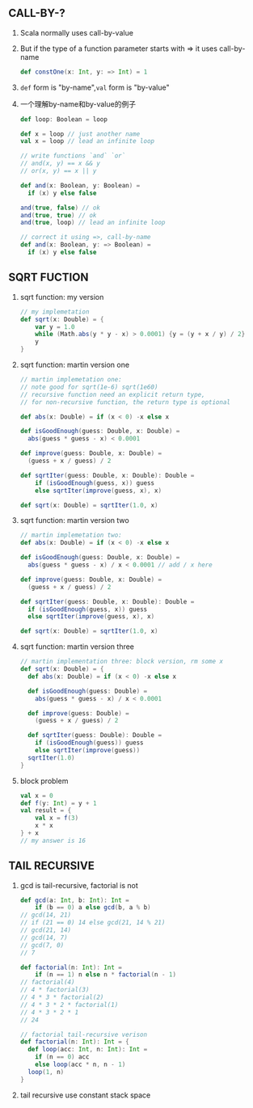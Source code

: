 ## CALL-BY-?

1. Scala normally uses call-by-value

2. But if the type of a function parameter starts with => it uses call-by-name

   ```scala
   def constOne(x: Int, y: => Int) = 1
   ```

3. `def` form is "by-name",`val` form is "by-value"

4. 一个理解by-name和by-value的例子

   ```scala
   def loop: Boolean = loop

   def x = loop // just another name
   val x = loop // lead an infinite loop

   // write functions `and` `or` 
   // and(x, y) == x && y
   // or(x, y) == x || y

   def and(x: Boolean, y: Boolean) = 
     if (x) y else false

   and(true, false) // ok
   and(true, true) // ok
   and(true, loop) // lead an infinite loop

   // correct it using =>, call-by-name
   def and(x: Boolean, y: => Boolean) = 
     if (x) y else false
   ```

## SQRT FUCTION

1. sqrt function: my version

   ```scala
   // my implemetation
   def sqrt(x: Double) = {
       var y = 1.0
       while (Math.abs(y * y - x) > 0.0001) {y = (y + x / y) / 2}
       y
   }
   ```

2. sqrt function: martin version one

   ```scala
   // martin implemetation one:
   // note good for sqrt(1e-6) sqrt(1e60)
   // recursive function need an explicit return type,
   // for non-recursive function, the return type is optional

   def abs(x: Double) = if (x < 0) -x else x

   def isGoodEnough(guess: Double, x: Double) =
     abs(guess * guess - x) < 0.0001

   def improve(guess: Double, x: Double) =
     (guess + x / guess) / 2

   def sqrtIter(guess: Double, x: Double): Double =
       if (isGoodEnough(guess, x)) guess
       else sqrtIter(improve(guess, x), x)

   def sqrt(x: Double) = sqrtIter(1.0, x)

   ```

3. sqrt function: martin version two

   ```scala
   // martin implemetation two:
   def abs(x: Double) = if (x < 0) -x else x

   def isGoodEnough(guess: Double, x: Double) =
     abs(guess * guess - x) / x < 0.0001 // add / x here

   def improve(guess: Double, x: Double) =
     (guess + x / guess) / 2

   def sqrtIter(guess: Double, x: Double): Double =
     if (isGoodEnough(guess, x)) guess
     else sqrtIter(improve(guess, x), x)

   def sqrt(x: Double) = sqrtIter(1.0, x)
   ```

4. sqrt function: martin version three

   ```scala
   // martin implementation three: block version, rm some x
   def sqrt(x: Double) = {
     def abs(x: Double) = if (x < 0) -x else x

     def isGoodEnough(guess: Double) =
       abs(guess * guess - x) / x < 0.0001

     def improve(guess: Double) =
       (guess + x / guess) / 2

     def sqrtIter(guess: Double): Double =
       if (isGoodEnough(guess)) guess
       else sqrtIter(improve(guess))
     sqrtIter(1.0)
   }
   ```

5. block problem
   ```scala
   val x = 0
   def f(y: Int) = y + 1
   val result = {
       val x = f(3)
       x * x
   } + x
   // my answer is 16
   ```

## TAIL RECURSIVE

1. gcd is tail-recursive, factorial is not

   ```scala
   def gcd(a: Int, b: Int): Int = 
       if (b == 0) a else gcd(b, a % b)
   // gcd(14, 21)
   // if (21 == 0) 14 else gcd(21, 14 % 21)
   // gcd(21, 14)
   // gcd(14, 7)
   // gcd(7, 0)
   // 7

   def factorial(n: Int): Int = 
       if (n == 1) n else n * factorial(n - 1)
   // factorial(4)
   // 4 * factorial(3)
   // 4 * 3 * factorial(2)
   // 4 * 3 * 2 * factorial(1)
   // 4 * 3 * 2 * 1
   // 24

   // factorial tail-recursive verison
   def factorial(n: Int): Int = {
     def loop(acc: Int, n: Int): Int =
       if (n == 0) acc
       else loop(acc * n, n - 1)
     loop(1, n)
   }
   ```

2. tail recursive use constant stack space